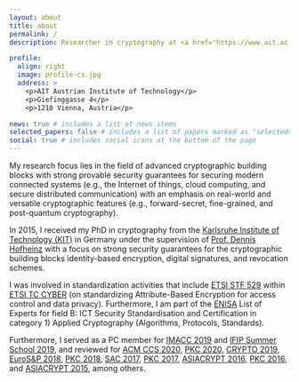 ```yaml
---
layout: about
title: about
permalink: /
description: Researcher in cryptography at <a href="https://www.ait.ac.at/themen/cyber-security/cryptography/" target="_blank" rel="noopener">AIT Austrian Institute of Technology</a> in Vienna.

profile:
  align: right
  image: profile-cs.jpg
  address: >
    <p>AIT Austrian Institute of Technology</p>
    <p>Giefinggasse 4</p>
    <p>1210 Vienna, Austria</p>

news: true # includes a list of news items
selected_papers: false # includes a list of papers marked as "selected={true}"
social: true # includes social icons at the bottom of the page
---
```


My research focus lies in the field of advanced cryptographic building blocks with strong provable security guarantees for securing modern connected systems (e.g., the Internet of things, cloud computing, and secure distributed communication) with an emphasis on real-world and versatile cryptographic features (e.g., forward-secret, fine-grained, and post-quantum cryptography).

In 2015, I received my PhD in cryptography from the <a href="https://kit.edu" target="_blank" rel="nooppener">Karlsruhe Institute of Technology (KIT)</a> in Germany under the supervision of <a href="https://people.inf.ethz.ch/dhofheinz" target="_blank" rel="noopener">Prof. Dennis Hofheinz</a> with a focus on strong security guarantees for the cryptographic building blocks identity-based encryption, digital signatures, and revocation schemes.

I was involved in standardization activities that include <a href="https://portal.etsi.org/STF/STFs/STFHomePages/STF529" target="_blank" rel="noopener">ETSI STF 529</a> within <a href="http://www.etsi.org/technologies-clusters/technologies/cyber-security" target="_blank" rel="noopener">ETSI TC CYBER</a> (on standardizing Attribute-Based Encryption for access control and data privacy). Furthermore, I am part of the <a href="https://www.enisa.europa.eu" target="_blank" rel="noopener">ENISA</a> List of Experts for field B: ICT Security Standardisation and Certification in category 1) Applied Cryptography (Algorithms, Protocols, Standards).

Furthermore, I served as a PC member for <a href="https://malb.io/imacc2019/" target="_blank" rel="noopener">IMACC 2019</a> and <a href="https://www.ifip-summerschool.org" target="_blank" rel="noopener">IFIP Summer School 2019</a>, and reviewed for <a href="https://www.sigsac.org/ccs/CCS2020/" target="_blank" rel="noopener">ACM CCS 2020</a>, <a href="https://pkc.iacr.org/2020/" target="_blank" rel="noopener">PKC 2020</a>, <a href="https://crypto.iacr.org/2019/" target="_blank" rel="noopener">CRYPTO 2019</a>, <a href="http://www.ieee-security.org/TC/EuroSP2018/" target="_blank" rel="noopener">EuroS&P 2018</a>, <a href="https://pkc.iacr.org/2018/" target="_blank" rel="noopener">PKC 2018</a>, <a href="http://sacworkshop.org/SAC17/SAC2017.htm" target="_blank" rel="noopener">SAC 2017</a>, <a href="https://www.iacr.org/workshops/pkc2017/" target="_blank" rel="noopener">PKC 2017</a>, <a href="https://www.iacr.org/conferences/asiacrypt2016/www.asiacrypt2016.org/index.html" target="_blank" rel="noopener">ASIACRYPT 2016</a>, <a href="https://troll.iis.sinica.edu.tw/pkc16/" target="_blank" rel="noopener">PKC 2016</a>, and <a href="https://www.math.auckland.ac.nz/~sgal018/AC2015/index.html" target="_blank" rel="noopener">ASIACRYPT 2015</a>, among others.
